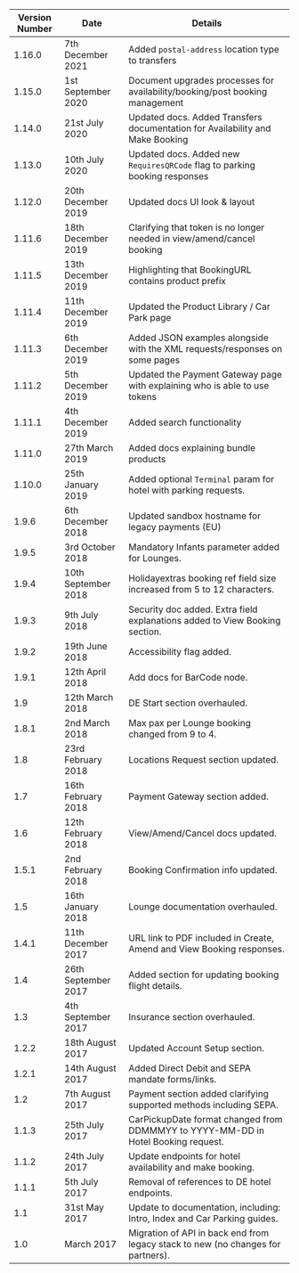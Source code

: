 | Version Number | Date                | Details                                                                           |
|----------------|---------------------|-----------------------------------------------------------------------------------|
| 1.16.0         | 7th December 2021   | Added `postal-address` location type to transfers
| 1.15.0         | 1st September 2020  | Document upgrades processes for availability/booking/post booking management      |
| 1.14.0         | 21st July 2020      | Updated docs. Added Transfers documentation for Availability and Make Booking     |
| 1.13.0         | 10th July 2020      | Updated docs. Added new `RequiresQRCode` flag to parking booking responses        |
| 1.12.0         | 20th December 2019  | Updated docs UI look & layout                                                     |
| 1.11.6         | 18th December 2019  | Clarifying that token is no longer needed in view/amend/cancel booking            |
| 1.11.5         | 13th December 2019  | Highlighting that BookingURL contains product prefix                              |
| 1.11.4         | 11th December 2019  | Updated the Product Library / Car Park page                                       |
| 1.11.3         | 6th December 2019   | Added JSON examples alongside with the XML requests/responses on some pages       |
| 1.11.2         | 5th December 2019   | Updated the Payment Gateway page with explaining who is able to use tokens        |
| 1.11.1         | 4th December 2019   | Added search functionality                                                        |
| 1.11.0         | 27th March 2019     | Added docs explaining bundle products                                             |
| 1.10.0         | 25th January 2019   | Added optional `Terminal` param for hotel with parking requests.                  |
| 1.9.6          | 6th December 2018   | Updated sandbox hostname for legacy payments (EU)                                 |
| 1.9.5          | 3rd October 2018    | Mandatory Infants parameter added for Lounges.                                    |
| 1.9.4          | 10th September 2018 | Holidayextras booking ref field size increased from 5 to 12 characters.           |
| 1.9.3          | 9th July 2018       | Security doc added. Extra field explanations added to View Booking section.       |
| 1.9.2          | 19th June 2018      | Accessibility flag added.                                                         |
| 1.9.1          | 12th April 2018     | Add docs for BarCode node.                                                        |
| 1.9            | 12th March 2018     | DE Start section overhauled.                                                      |
| 1.8.1          | 2nd March 2018      | Max pax per Lounge booking changed from 9 to 4.                                   |
| 1.8            | 23rd February 2018  | Locations Request section updated.                                                |
| 1.7            | 16th February 2018  | Payment Gateway section added.                                                    |
| 1.6            | 12th February 2018  | View/Amend/Cancel docs updated.                                                   |
| 1.5.1          | 2nd February 2018   | Booking Confirmation info updated.                                                |
| 1.5            | 16th January 2018   | Lounge documentation overhauled.                                                  |
| 1.4.1          | 11th December 2017  | URL link to PDF included in Create, Amend and View Booking responses.             |
| 1.4            | 26th September 2017 | Added section for updating booking flight details.                                |
| 1.3            | 4th September 2017  | Insurance section overhauled.                                                     |
| 1.2.2          | 18th August 2017    | Updated Account Setup section.                                                    |
| 1.2.1          | 14th August 2017    | Added Direct Debit and SEPA mandate forms/links.                                  |
| 1.2            | 7th August 2017     | Payment section added clarifying supported methods including SEPA.                |
| 1.1.3          | 25th July 2017      | CarPickupDate format changed from DDMMMYY to YYYY-MM-DD in Hotel Booking request. |
| 1.1.2          | 24th July 2017      | Update endpoints for hotel availability and make booking.                         |
| 1.1.1          | 5th July 2017       | Removal of references to DE hotel endpoints.                                      |
| 1.1            | 31st May 2017       | Update to documentation, including: Intro, Index and Car Parking guides.          |
| 1.0            | March 2017          | Migration of API in back end from legacy stack to new (no changes for partners).  |
